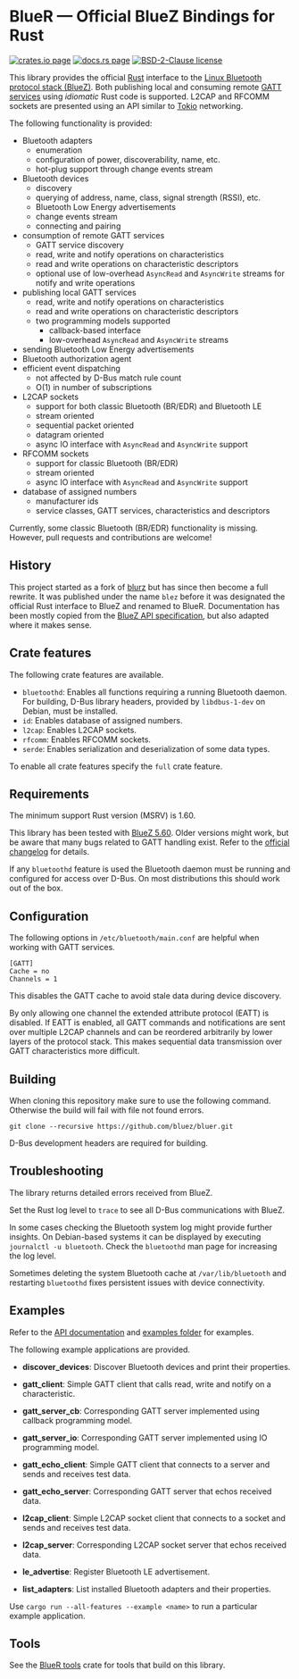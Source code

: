 BlueR — Official BlueZ Bindings for Rust
========================================

[![crates.io page](https://img.shields.io/crates/v/bluer)](https://crates.io/crates/bluer)
[![docs.rs page](https://docs.rs/bluer/badge.svg)](https://docs.rs/bluer)
[![BSD-2-Clause license](https://img.shields.io/crates/l/bluer)](https://raw.githubusercontent.com/bluez/bluer/master/LICENSE)

This library provides the official [Rust] interface to the [Linux Bluetooth protocol stack (BlueZ)].
Both publishing local and consuming remote [GATT services] using *idiomatic* Rust code is supported.
L2CAP and RFCOMM sockets are presented using an API similar to [Tokio] networking.

The following functionality is provided:

* Bluetooth adapters
    * enumeration
    * configuration of power, discoverability, name, etc.
    * hot-plug support through change events stream
* Bluetooth devices
    * discovery
    * querying of address, name, class, signal strength (RSSI), etc.
    * Bluetooth Low Energy advertisements
    * change events stream
    * connecting and pairing
* consumption of remote GATT services
    * GATT service discovery
    * read, write and notify operations on characteristics
    * read and write operations on characteristic descriptors
    * optional use of low-overhead `AsyncRead` and `AsyncWrite` streams for notify and write operations
* publishing local GATT services
    * read, write and notify operations on characteristics
    * read and write operations on characteristic descriptors
    * two programming models supported
        * callback-based interface
        * low-overhead `AsyncRead` and `AsyncWrite` streams
* sending Bluetooth Low Energy advertisements
* Bluetooth authorization agent
* efficient event dispatching
    * not affected by D-Bus match rule count
    * O(1) in number of subscriptions
* L2CAP sockets
    * support for both classic Bluetooth (BR/EDR) and Bluetooth LE
    * stream oriented
    * sequential packet oriented
    * datagram oriented
    * async IO interface with `AsyncRead` and `AsyncWrite` support
* RFCOMM sockets
    * support for classic Bluetooth (BR/EDR)
    * stream oriented
    * async IO interface with `AsyncRead` and `AsyncWrite` support
* database of assigned numbers
    * manufacturer ids
    * service classes, GATT services, characteristics and descriptors

Currently, some classic Bluetooth (BR/EDR) functionality is missing.
However, pull requests and contributions are welcome!

[Rust]: https://www.rust-lang.org/
[Linux Bluetooth protocol stack (BlueZ)]: http://www.bluez.org/
[GATT services]: https://www.oreilly.com/library/view/getting-started-with/9781491900550/ch04.html
[Tokio]: https://tokio.rs/

History
-------

This project started as a fork of [blurz] but has since then become a full rewrite.
It was published under the name `blez` before it was designated the official Rust
interface to BlueZ and renamed to BlueR.
Documentation has been mostly copied from the [BlueZ API specification], but
also adapted where it makes sense.

[blurz]: https://github.com/szeged/blurz
[BlueZ API specification]: https://git.kernel.org/pub/scm/bluetooth/bluez.git/tree/doc/

Crate features
--------------
The following crate features are available.

* `bluetoothd`: Enables all functions requiring a running Bluetooth daemon.
  For building, D-Bus library headers, provided by `libdbus-1-dev` on Debian, must be installed.
* `id`: Enables database of assigned numbers.
* `l2cap`: Enables L2CAP sockets.
* `rfcomm`: Enables RFCOMM sockets.
* `serde`: Enables serialization and deserialization of some data types.

To enable all crate features specify the `full` crate feature.

Requirements
------------

The minimum support Rust version (MSRV) is 1.60.

This library has been tested with [BlueZ 5.60].
Older versions might work, but be aware that many bugs related to GATT handling exist.
Refer to the [official changelog] for details.

If any `bluetoothd` feature is used the Bluetooth daemon must be running and configured for access over D-Bus.
On most distributions this should work out of the box.

[BlueZ 5.60]: http://www.bluez.org/release-of-bluez-5-60/
[official changelog]: https://github.com/bluez/bluez/blob/master/ChangeLog

Configuration
-------------

The following options in `/etc/bluetooth/main.conf` are helpful when working with GATT services.

    [GATT]
    Cache = no
    Channels = 1

This disables the GATT cache to avoid stale data during device discovery.

By only allowing one channel the extended attribute protocol (EATT) is disabled.
If EATT is enabled, all GATT commands and notifications are sent over multiple L2CAP channels and can be reordered arbitrarily by lower layers of the protocol stack.
This makes sequential data transmission over GATT characteristics more difficult.

Building
--------

When cloning this repository make sure to use the following command.
Otherwise the build will fail with file not found errors.

    git clone --recursive https://github.com/bluez/bluer.git

D-Bus development headers are required for building.

Troubleshooting
---------------

The library returns detailed errors received from BlueZ.

Set the Rust log level to `trace` to see all D-Bus communications with BlueZ.

In some cases checking the Bluetooth system log might provide further insights.
On Debian-based systems it can be displayed by executing `journalctl -u bluetooth`.
Check the `bluetoothd` man page for increasing the log level.

Sometimes deleting the system Bluetooth cache at `/var/lib/bluetooth` and restarting
`bluetoothd` fixes persistent issues with device connectivity.

Examples
--------
Refer to the [API documentation] and [examples folder] for examples.

The following example applications are provided.

  - **discover_devices**: Discover Bluetooth devices and print their properties.

  - **gatt_client**: Simple GATT client that calls read, write and notify on a characteristic.

  - **gatt_server_cb**: Corresponding GATT server implemented using callback programming model.

  - **gatt_server_io**: Corresponding GATT server implemented using IO programming model.

  - **gatt_echo_client**: Simple GATT client that connects to a server and sends and receives test data.

  - **gatt_echo_server**: Corresponding GATT server that echos received data.

  - **l2cap_client**: Simple L2CAP socket client that connects to a socket and sends and receives test data.

  - **l2cap_server**: Corresponding L2CAP socket server that echos received data.

  - **le_advertise**: Register Bluetooth LE advertisement.

  - **list_adapters**: List installed Bluetooth adapters and their properties.

Use `cargo run --all-features --example <name>` to run a particular example application.

[API documentation]: https://docs.rs/bluer
[examples folder]: https://github.com/bluez/bluer/tree/master/bluer/examples

Tools
-----

See the [BlueR tools] crate for tools that build on this library.

[BlueR tools]: https://crates.io/crates/bluer-tools
